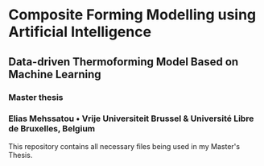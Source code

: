 # Composite Forming Modelling using Artificial Intelligence

## Data-driven Thermoforming Model Based on Machine Learning

### Master thesis
### Elias Mehssatou • Vrije Universiteit Brussel & Université Libre de Bruxelles, Belgium


This repository contains all necessary files being used in my Master's Thesis.
